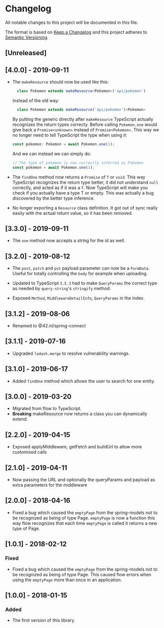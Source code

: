 # Changelog

All notable changes to this project will be documented in this file.

The format is based on [Keep a Changelog](http://keepachangelog.com/en/1.0.0/)
and this project adheres to [Semantic Versioning](http://semver.org/spec/v2.0.0.html).

## [Unreleased]

## [4.0.0] - 2019-09-11
- The `makeResource` should now be used like this: 

  ```ts
    class Pokemon extends makeResource<Pokemon>('api/pokemon')
  ```

  Instead of the old way:

  ```ts
    class Pokemon extends makeResource('api/pokemon')<Pokemon>
  ```

  By putting the generic directly after `makeResource` TypeScript actually 
  recognizes the return types correcty. Before calling `Pokemon.one` would 
  give back a `Promise<unknown>` instead of `Promise<Pokemon>`. 
  This way we no longer need to tell TypeScript the type when
  using it:

  ```ts
  const pokemon: Pokemon = await Pokemon.one(1);
  ```

  And we can instead we can simply do:

  ```ts
  // The type of pokemon is now correctly inferred as Pokemon
  const pokemon = await Pokemon.one(1);
  ```

- The `findOne` method now returns a `Promise` of `T` or `void`. This
way TypeScript recognizes the return type better, it did not understand
`null` correctly, and acted as if it was a `T`. Now TypeScript will make 
you check if you actually have a type T or empty. This was actually a 
bug discovered by the better type inference. 

- No longer exporting a `Resource` class definition. It got out of
  sync really easily with the actual return value, so it has been
  removed.

## [3.3.0] - 2019-09-11
- The `one` method now accepts a string for the id as well.

## [3.2.0] - 2019-08-12
- The `post`, `patch` and `put` payload parameter can now be a `FormData`. 
  Useful for totally controlling the `body` for example when uploading.

- Updated to TypeScript `3.5.3` had to make `QueryParams` the correct
  type as needed by `query-string`'s `stringify` method.

- Exposed `Method`, `MiddlewareDetailInfo`, `QueryParams` in the index.

## [3.1.2] - 2019-08-06

- Renamed to @42.nl/spring-connect

## [3.1.1] - 2019-07-16

- Upgraded `lodash.merge` to resolve vulnerability warnings.

## [3.1.0] - 2019-06-17

- Added `findOne` method which allows the user to search for one entity.

## [3.0.0] - 2019-03-20

- Migrated from flow to TypeScript.
- **Breaking** makeResource now returns a class you can dynamically
  extend.

## [2.2.0] - 2019-04-15

- Exposed applyMiddleware, getFetch and buildUrl to allow more customised calls

## [2.1.0] - 2019-04-11

- Now passing the URL and optionally the queryParams and payload as extra parameters for the middleware

## [2.0.0] - 2018-04-16

- Fixed a bug which caused the `emptyPage` from the spring-models not
  to be recognized as being of type Page<T>. `emptyPage` is now a function
  this way flow recognizes that each time `emptyPage` is called it returns
  a new type of Page.

## [1.0.1] - 2018-02-12

### Fixed

- Fixed a bug which caused the `emptyPage` from the spring-models not
  to be recognized as being of type Page<T>. This caused flow errors when
  using the `emptyPage` more than once in an application.

## [1.0.0] - 2018-01-15

### Added

- The first version of this library.
